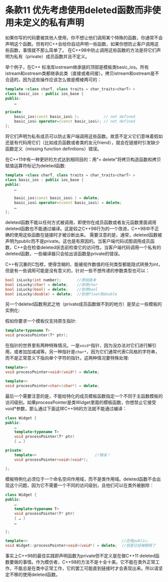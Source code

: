 # 条款11 优先考虑使用deleted函数而非使用未定义的私有声明

如果你写的代码要被其他人使用，你不想让他们调用某个特殊的函数，你通常不会声明这个函数。但有时C++会给你自动声明一些函数，如果你想防止客户调用这些函数，事情就不那么简单了。
在C++98中防止调用这些函数的方法是将它们声明为私有（private）成员函数并且不定义。

举个例子，在C++ 标准库iostream继承链的顶部是模板类basic_ios。所有istream和ostream类都继承此类（直接或者间接）。拷贝istream和ostream是不合适的，因为这些操作应该怎么做是模棱两可的：

```cpp
template <class charT, class traits = char_traits<charT> >
class basic_ios : public ios_base {
public:
    …

private:
    basic_ios(const basic_ios& );           // not defined
    basic_ios& operator=(const basic_ios&); // not defined
};
```

将它们声明为私有成员可以防止客户端调用这些函数。故意不定义它们意味着假如还是有代码用它们（比如成员函数或者类的友元friend），就会在链接时引发缺少函数定义（missing function definitions）错误。

在C++11中有一种更好的方式达到相同目的：用“= delete”将拷贝构造函数和拷贝赋值运算符标记为deleted函数:

```cpp
template <class charT, class traits = char_traits<charT> >
class basic_ios : public ios_base {
public:
    …

    basic_ios(const basic_ios& ) = delete;
    basic_ios& operator=(const basic_ios&) = delete;
    …
};

```

deleted函数不能以任何方式被调用，即使你在成员函数或者友元函数里面调用deleted函数也不能通过编译。这是较之C++98行为的一个改进，C++98中不正确的使用这些函数在链接时才被诊断出来。
需要注意的是，通常，deleted函数被声明为public而不是private。这也是有原因的。当客户端代码试图调用成员函数，C++会在检查deleted状态前检查它的访问性。当客户端代码调用一个私有的deleted函数，一些编译器只会给出该函数是private的错误。

C++有沉重的C包袱，使得含糊的、能被视作数值的任何类型都能隐式转换为int，但是有一些调用可能是没有意义的，针对一些不想传递的参数类型也可以：

```cpp
bool isLucky(int number);       //原始版本
bool isLucky(char) = delete;    //拒绝char
bool isLucky(bool) = delete;    //拒绝bool
bool isLucky(double) = delete;  //拒绝float和double
```

另一个deleted函数用武之地（private成员函数做不到的地方）是禁止一些模板的实例化:

假如你要求一个模板仅支持原生指针:

```cpp
template<typename T>
void processPointer(T* ptr);
```

在指针的世界里有两种特殊情况。一是`void*`指针，因为没办法对它们进行解引用，或者加加减减等。另一种指针是`char*`，因为它们通常代表C风格的字符串，而不是正常意义下指向单个字符的指针。这两种情况要特殊处理:

```cpp
template<>
void processPointer<void>(void*) = delete;

template<>
void processPointer<char>(char*) = delete;
```

最后一个需要注意的是，不能给特化的成员模板函数指定一个不同于主函数模板的访问级别。如果processPointer是类Widget里面的模板函数，你想禁止它接受void*参数，那么通过下面这样C++98的方法就不能通过编译：

```cpp
class Widget {
public:
    …
    template<typename T>
    void processPointer(T* ptr)
    { … }

private:
    template<>                          //错误！
    void processPointer<void>(void*);
    
};
```

模板特例化必须位于一个命名空间作用域，而不是类作用域。deleted函数不会出现这个问题，因为它不需要一个不同的访问级别，且他们可以在类外被删除：

```cpp
class Widget {
public:
    …
    template<typename T>
    void processPointer(T* ptr)
    { … }
    …

};

template<>                                          //还是public，
void Widget::processPointer<void>(void*) = delete;  //但是已经被删除了

```

事实上C++98的最佳实践即声明函数为private但不定义是在做C++11 deleted函数要做的事情。作为模仿者，C++98的方法不是十全十美。它不能在类外正常工作，不能总是在类中正常工作，它的罢工可能直到链接时才会表现出来。所以请坚定不移的使用deleted函数。
